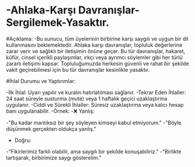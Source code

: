 # -Ahlaka-Karşı Davranışlar-Sergilemek-Yasaktır.

#Açıklama:
-Bu sunucu, tüm üyelerinin birbirine karşı saygılı ve uygun bir dil kullanmasını beklemektedir. Ahlaka karşı davranışlar, topluluk değerlerine zarar verir ve sağlıklı bir iletişimin önüne geçer. Bu tür davranışlar, hakaret, küfür, cinsel içerikli paylaşımlar, ırkçı veya ayrımcı söylemler gibi her türlü zararlı iletişimi kapsar. Topluluğumuzda herkesin güvenli ve rahat bir şekilde vakit geçirebilmesi için bu tür davranışlar kesinlikle yasaktır.

#İhlal Durumu ve Yaptırımlar:

-İlk İhlal: Uyarı yapılır ve kuralın hatırlatılması sağlanır.
-Tekrar Eden İhlaller: 24 saat süreyle susturma (mute) veya 1 haftalık geçici uzaklaştırma uygulanır.
-Ciddi ve Sürekli İhlaller: Süresiz uzaklaştırma veya kalıcı hesap banı uygulanabilir.
-Örnek:
-:x: Yanlış:

-"Bu kadar mantıksız bir şey söyleyen kimseyi kabul etmiyorum."
-"Böyle düşünmek gerçekten oldukça yanlış."
- Doğru:

-"Fikirlerimiz farklı olabilir, ama saygılı bir şekilde konuşabiliriz."
-"Birlikte tartışarak, birbirimize saygı gösterelim."
